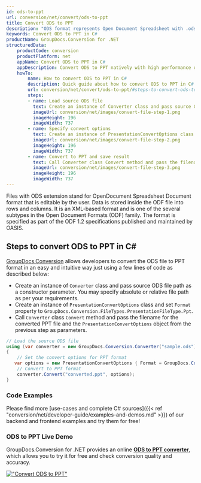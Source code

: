 ```yaml
---
id: ods-to-ppt
url: conversion/net/convert/ods-to-ppt
title: Convert ODS to PPT
description: "ODS format represents Open Document Spreadsheet with .ods extension. Learn how to convert ODS to PPT file programmatically in C# language using GroupDocs.Conversion for .NET library."
keywords: Convert ODS to PPT in C#
productName: GroupDocs.Conversion for .NET
structuredData:
    productCode: conversion
    productPlatform: net
    appName: Convert ODS to PPT in C#
    appDescription: Convert ODS to PPT natively with high performance using C# language and server side GroupDocs.Conversion for .NET APIs, without the use of any software like Microsoft or Open Office.
    howTo:
        name: How to convert ODS to PPT in C# 
        description: Quick guide about how to convert ODS to PPT in C# with high performance and accuracy.
        url: conversion/net/convert/ods-to-ppt/#steps-to-convert-ods-to-ppt-in-c
        steps:
        - name: Load source ODS file 
          text: Create an instance of Converter class and pass source ODS file path as a constructor parameter. You may specify absolute or relative file path as per your requirements. 
          imageUrl: conversion/net/images/convert-file-step-1.png
          imageHeight: 196
          imageWidth: 737
        - name: Specify convert options 
          text: Create an instance of PresentationConvertOptions class.
          imageUrl: conversion/net/images/convert-file-step-2.png
          imageHeight: 196
          imageWidth: 737
        - name: Convert to PPT and save result 
          text: Call Converter class Convert method and pass the filename for the converted HTML file and the PresentationConvertOptions object from the previous step as parameters.
          imageUrl: conversion/net/images/convert-file-step-3.png
          imageHeight: 196
          imageWidth: 737
---
```


Files with ODS extension stand for OpenDocument Spreadsheet Document format that is editable by the user. Data is stored inside the ODF file into rows and columns. It is an XML-based format and is one of the several subtypes in the Open Document Formats (ODF) family. The format is specified as part of the ODF 1.2 specifications published and maintained by OASIS.

## Steps to convert ODS to PPT in C#

[GroupDocs.Conversion](https://products.groupdocs.com/conversion/net) allows developers to convert the ODS file to PPT format in an easy and intuitive way just using a few lines of code as described below:

* Create an instance of `Converter` class and pass source ODS file path as a constructor parameter. You may specify absolute or relative file path as per your requirements. 
* Create an instance of `PresentationConvertOptions` class and set `Format` property to `GroupDocs.Conversion.FileTypes.PresentationFileType.Ppt`.
* Call `Converter` class `Convert` method and pass the filename for the converted PPT file and the `PresentationConvertOptions` object from the previous step as parameters.

```csharp
// Load the source ODS file
using (var converter = new GroupDocs.Conversion.Converter("sample.ods"))
{
    // Set the convert options for PPT format
   var options = new PresentationConvertOptions { Format = GroupDocs.Conversion.FileTypes.PresentationFileType.Ppt };
    // Convert to PPT format
    converter.Convert("converted.ppt", options);
}
```

### Code Examples

Please find more [use-cases and complete C# sources]({{< ref "conversion/net/developer-guide/examples-and-demos.md" >}}) of our backend and frontend examples and try them for free!

### ODS to PPT Live Demo

GroupDocs.Conversion for .NET provides an online [**ODS to PPT converter**](https://products.groupdocs.app/conversion/ods-to-ppt), which allows you to try it for free and check conversion quality and accuracy.

[!["Convert ODS to PPT"](conversion/net/images/convert-to-ppt/convert-ods-to-ppt.png)](https://products.groupdocs.app/conversion/ods-to-ppt)